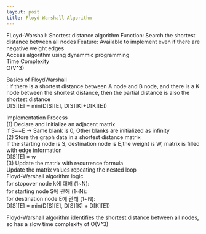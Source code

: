 ```yaml
---
layout: post
title: Floyd-Warshall Algorithm
---
```


FLoyd-Warshall: Shortest distance algorithm 
Function: Search the shortest distance between all nodes
Feature: 
Available to implement even if there are negative weight edges <br/>
Access algorithm using dynammic programming <br/>
Time Complexity <br/>
O(V^3)<br/>

Basics of FloydWarshall <br/>
: If there is a shortest distance between A node and B node, and there is a K node between the shortest distance, then the partial distance is also
the shortest distance <br/>
D[S][E] = min(D[S][E], D[S][K]+D[K][E]) <br/>

Implementation Process <br/>
(1) Declare and Initialize an adjacent matrix <br/>
if S==E -> Same blank is 0, Other blanks are initialized as infinity <br/>
(2) Store the graph data in a shortest distance matrix <br/>
If the starting node is S, destination node is E,the weight is W, matrix is filled with edge information <br/>
D[S][E] = w <br/>
(3) Update the matrix with recurrence formula <br/>
Update the matrix values repeating the nested loop <br/>
Floyd-Warshall algorithm logic <br/>
for stopover node k에 대해 (1~N): <br/>
for starting node S에 관해 (1~N): <br/>
for destination node E에 관해 (1~N): <br/>
D[S][E] = min(D[S][E], D[S][K] + D[K][E])
      
Floyd-Warshall algorithm identifies the shortest distance between all nodes, so has a slow time complexity of O(V^3) 
